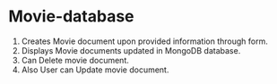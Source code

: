 # Movie-database
 
1. Creates Movie document upon provided information through form.
2. Displays Movie documents updated in MongoDB database.
3. Can Delete movie document.
4. Also User can Update movie document.
